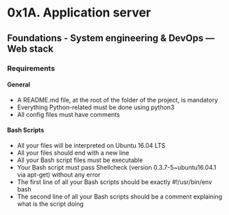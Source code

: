# 0x1A. Application server
## Foundations - System engineering & DevOps ― Web stack

### Requirements

#### General
- A README.md file, at the root of the folder of the project, is mandatory
- Everything Python-related must be done using python3
- All config files must have comments
#### Bash Scripts
- All your files will be interpreted on Ubuntu 16.04 LTS
- All your files should end with a new line
- All your Bash script files must be executable
- Your Bash script must pass Shellcheck (version 0.3.7-5~ubuntu16.04.1 via apt-get) without any error
- The first line of all your Bash scripts should be exactly #!/usr/bin/env bash
- The second line of all your Bash scripts should be a comment explaining what is the script doing
